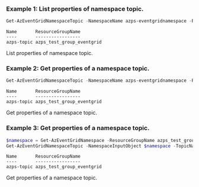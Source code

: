### Example 1: List properties of namespace topic.
```powershell
Get-AzEventGridNamespaceTopic -NamespaceName azps-eventgridnamespace -ResourceGroupName azps_test_group_eventgrid
```

```output
Name       ResourceGroupName
----       -----------------
azps-topic azps_test_group_eventgrid
```

List properties of namespace topic.

### Example 2: Get properties of a namespace topic.
```powershell
Get-AzEventGridNamespaceTopic -NamespaceName azps-eventgridnamespace -ResourceGroupName azps_test_group_eventgrid -TopicName azps-topic
```

```output
Name       ResourceGroupName
----       -----------------
azps-topic azps_test_group_eventgrid
```

Get properties of a namespace topic.

### Example 3: Get properties of a namespace topic.
```powershell
$namespace = Get-AzEventGridNamespace -ResourceGroupName azps_test_group_eventgrid -Name azps-eventgridnamespace
Get-AzEventGridNamespaceTopic -NamespaceInputObject $namespace -TopicName azps-topic
```

```output
Name       ResourceGroupName
----       -----------------
azps-topic azps_test_group_eventgrid
```

Get properties of a namespace topic.